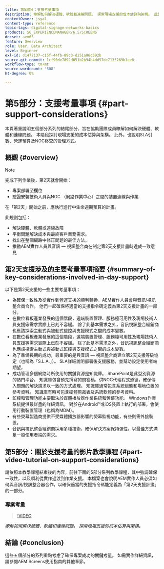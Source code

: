 ```yaml
---
title: 第5部分：支援考量事項
description: 瞭解如何解決硬體、軟體和連線問題。 探索現場支援的成本估算與架構。 此外，瞭解如何管理SLA引數、營運預算及NOC移交。
contentOwner: jsyal
content-type: reference
topic-tags: digital-signage-networks-basics
products: SG_EXPERIENCEMANAGER/6.5/SCREENS
docset: aem65
feature: Overview
role: User, Data Architect
level: Beginner
exl-id: d1472137-c15f-44fb-89c3-d251a06c392b
source-git-commit: 1cf90de7892d051b2b94b4dd57de7135269b1ee8
workflow-type: tm+mt
source-wordcount: '608'
ht-degree: 0%

---
```


# 第5部分：支援考量事項 {#part-support-considerations}

本頁著重說明五個部分系列的結尾部分，旨在協助團隊成員瞭解如何解決硬體、軟體和連線問題。 本階段探討現場支援的成本估算與架構。 此外，也說明SLA引數、營運預算及NOC移交的管理方式。

## 概觀 {#overview}

>[!NOTE]
>
>完成下列作業後，第2天就會開始：
>
>* 專案部署至欄位
>* 驗證安裝技術人員與NOC （網路作業中心）之間的裝置連線與作業
>
>在「第2天」開始之前，應執行進行中生命週期預算的計畫。

此規劃包括：

* 解決硬體、軟體或連線故障
* 平衡問題解決成本與最終客戶業務需求。
* 找出在整個網路中修正問題的最佳方法。
* 推動AEM實作人員與音訊 — 視訊整合商在制定第2天支援計畫時達成一致意見

## 第2天支援涉及的主要考量事項摘要 {#summary-of-key-considerations-involved-in-day-support}

以下是第2天支援的一些主要考量事項：

* 為確保一致性及從實作到營運支援的順利轉換，AEM實作人員會與音訊/視訊整合商合作。 他們一起確保將適當的支援指令碼定義為第2天支援計畫的一部分。
* 在數位看板產業發展的這個階段，遠端裝置管理、服務檯可用性及現場技術人員支援等需求實際上已刻不容緩。 除了此基本需求之外，音訊視訊整合經銷商也應該探索主動式與被動式監控與支援模式之間的成本變數。
* 在數位看板產業發展的這個階段，遠端裝置管理、服務檯可用性及現場技術人員支援等需求實際上已刻不容緩。 除了此基本需求之外，音訊視訊整合經銷商也應該探索主動式與被動式監控與支援模式之間的成本變數。
* 為了準備長期的成功，最重要的是與音訊 — 視訊整合商建立第2天支援等級協定（也稱為「S.L.A.」）。 SLA詳細說明部署後支援服務，並幫助設定使用者端期望。
* 成功管理多個網路時所使用的關鍵資源是知識庫。 SharePoint是此型別資源的熱門平台。 知識庫包含預先撰寫的問答稿，供NOC代理程式遵循，確保傳入問題的解決請求以一致的方式處理。 知識庫通常包含系統組態和場地位置的參考資料。 知識庫有時可包含硬體剪裁表及系統軟體的參考資料。
* 監控和管理功能主要取決於媒體播放器作業系統和熒幕功能。 Windows作業系統提供最詳盡的詳細資訊。 對於在Android™或iOS裝置上執行的部署，會使用行動裝置管理（也稱為MDM）。
* 有些熒幕製造商提供不受媒體播放器影響的熒幕監視功能，有些則需外接裝置。
* 音訊與視訊整合經銷商採用多種技術，確保解決方案保持彈性，以最佳方式滿足一般使用者端的需求。

## 第5部分：關於支援考量的影片教學課程 {#part-video-tutorial-on-support-considerations}

請依照本教學課程結束後的內容，前往下面的5部分系列教學課程，其中強調確保一致性，以及順利從實作過渡到作業支援。 本檔案也會說明AEM實作人員必須如何與音訊/視訊整合器合作，以確保適當的支援指令碼能定義為「第2天支援計畫」的一部分。

### 專案考量

>[!VIDEO](https://video.tv.adobe.com/v/28383)

*瞭解如何解決硬體、軟體和連線問題。 探索現場支援的成本估算與架構。*

## 結論 {#conclusion}

這些五個部分的系列重點考慮了確保專案成功的關鍵考量。 如需實作詳細資訊，請參閱AEM Screens使用指南的其他章節。
